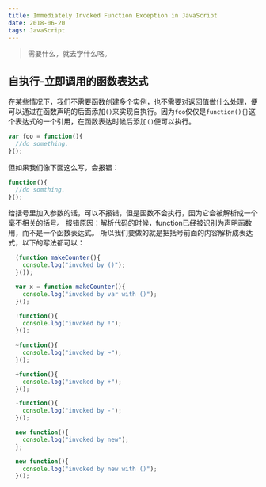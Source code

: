 ```yaml
---
title: Immediately Invoked Function Exception in JavaScript
date: 2018-06-20
tags: JavaScript
---
```


> 需要什么，就去学什么咯。

## 自执行-立即调用的函数表达式
在某些情况下，我们不需要函数创建多个实例，也不需要对返回值做什么处理，便可以通过在函数声明的后面添加`()`来实现自执行。因为`foo`仅仅是`function(){}`这个表达式的一个引用，在函数表达时候后添加`()`便可以执行。
```JavaScript
var foo = function(){
  //do something.
}();
```
但如果我们像下面这么写，会报错：

```JavaScript
function(){
  //do somthing.
}();
```

给括号里加入参数的话，可以不报错，但是函数不会执行，因为它会被解析成一个毫不相关的括号。
报错原因：解析代码的时候，function已经被识别为声明函数用，而不是一个函数表达式。
所以我们要做的就是把括号前面的内容解析成表达式，以下的写法都可以：
```JavaScript
  (function makeCounter(){
    console.log("invoked by ()");
  }());

  var x = function makeCounter(){
    console.log("invoked by var with ()");
  }();

  !function(){
    console.log("invoked by !");
  }();
  
  ~function(){
    console.log("invoked by ~");
  }();

  +function(){
    console.log("invoked by +");
  }();

  -function(){
    console.log("invoked by -");
  }();

  new function(){
    console.log("invoked by new");
  };

  new function(){
    console.log("invoked by new with ()");
  }();
```